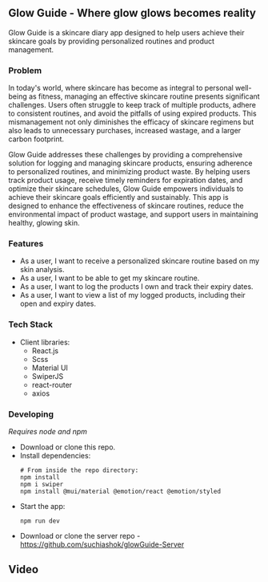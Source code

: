 ## Glow Guide - Where glow glows becomes reality

Glow Guide is a skincare diary app designed to help users achieve their skincare goals by providing personalized routines and product management.

### Problem

In today's world, where skincare has become as integral to personal well-being as fitness, managing an effective skincare routine presents significant challenges. Users often struggle to keep track of multiple products, adhere to consistent routines, and avoid the pitfalls of using expired products. This mismanagement not only diminishes the efficacy of skincare regimens but also leads to unnecessary purchases, increased wastage, and a larger carbon footprint.

Glow Guide addresses these challenges by providing a comprehensive solution for logging and managing skincare products, ensuring adherence to personalized routines, and minimizing product waste. By helping users track product usage, receive timely reminders for expiration dates, and optimize their skincare schedules, Glow Guide empowers individuals to achieve their skincare goals efficiently and sustainably. This app is designed to enhance the effectiveness of skincare routines, reduce the environmental impact of product wastage, and support users in maintaining healthy, glowing skin.

### Features

- As a user, I want to receive a personalized skincare routine based on my skin analysis.
- As a user, I want to be able to get my skincare routine.
- As a user, I want to log the products I own and track their expiry dates.
- As a user, I want to view a list of my logged products, including their open and expiry dates.

### Tech Stack

- Client libraries:
  - React.js
  - Scss
  - Material UI
  - SwiperJS
  - react-router
  - axios

### Developing

_Requires node and npm_

- Download or clone this repo.
- Install dependencies:
  ```
  # From inside the repo directory:
  npm install
  npm i swiper
  npm install @mui/material @emotion/react @emotion/styled
  ```
- Start the app:
  ```
  npm run dev
  ```
- Download or clone the server repo - https://github.com/suchiashok/glowGuide-Server

## Video
